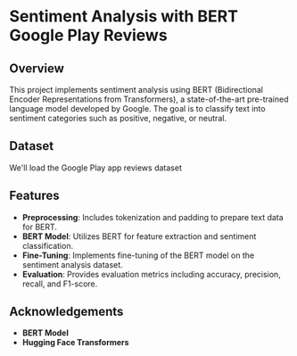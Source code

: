 # Sentiment Analysis with BERT Google Play Reviews

## Overview

This project implements sentiment analysis using BERT (Bidirectional Encoder Representations from Transformers), a state-of-the-art pre-trained language model developed by Google. The goal is to classify text into sentiment categories such as positive, negative, or neutral. 

## Dataset
We'll load the Google Play app reviews dataset

## Features

- **Preprocessing**: Includes tokenization and padding to prepare text data for BERT.
- **BERT Model**: Utilizes BERT for feature extraction and sentiment classification.
- **Fine-Tuning**: Implements fine-tuning of the BERT model on the sentiment analysis dataset.
- **Evaluation**: Provides evaluation metrics including accuracy, precision, recall, and F1-score.

## Acknowledgements
- **BERT Model**
- **Hugging Face Transformers**
